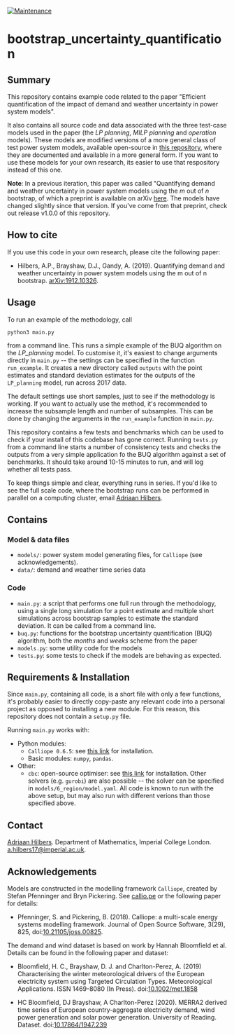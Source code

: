 [![Maintenance](https://img.shields.io/badge/Maintained%3F-yes-green.svg)](https://GitHub.com/Naereen/StrapDown.js/graphs/commit-activity)

# bootstrap_uncertainty_quantification

## Summary

This repository contains example code related to the paper "Efficient quantification of the impact of demand and weather uncertainty in power system models".

It also contains all source code and data associated with the three test-case models used in the paper (the *LP planning*, *MILP planning* and *operation* models). These models are modified versions of a more general class of test power system models, available open-source in [this repository](https://github.com/ahilbers/renewable_test_PSMs), where they are documented and available in a more general form. If you want to use these models for your own research, its easier to use that respository instead of this one.

**Note**: In a previous iteration, this paper was called "Quantifying demand and weather uncertainty in power system models using the *m* out of *n* bootstrap, of which a preprint is available on arXiv [here](https://arxiv.org/abs/1912.10326). The models have changed slightly since that version. If you've come from that preprint, check out release v1.0.0 of this repository.




## How to cite

If you use this code in your own research, please cite the following paper:

- Hilbers, A.P., Brayshaw, D.J., Gandy, A. (2019). Quantifying demand and weather uncertainty in power system models using the m out of n bootstrap. [arXiv:1912.10326](https://arxiv.org/abs/1912.10326).




## Usage

To run an example of the methodology, call

```
python3 main.py
```

from a command line. This runs a simple example of the BUQ algorithm on the *LP_planning* model. To customise it, it's easiest to change arguments directly in `main.py` -- the settings can be specified in the function `run_example`. It creates a new directory called `outputs` with the point estimates and standard deviation estimates for the outputs of the `LP_planning` model, run across 2017 data.

The default settings use short samples, just to see if the methodology is working. If you want to actually use the method, it's recommended to increase the subsample length and number of subsamples. This can be done by changing the arguments in the `run_example` function in `main.py`.

This repository contains a few tests and benchmarks which can be used to check if your install of this codebase has gone correct. Running `tests.py` from a command line starts a number of consistency tests and checks the outputs from a very simple application fo the BUQ algorithm against a set of benchmarks. It should take around 10-15 minutes to run, and will log whether all tests pass.

To keep things simple and clear, everything runs in series. If you'd like to see the full scale code, where the bootstrap runs can be performed in parallel on a computing cluster, email [Adriaan Hilbers](mailto:a.hilbers17@imperial.ac.uk).






## Contains

### Model & data files

- `models/`: power system model generating files, for `Calliope` (see acknowledgements).
- `data/`: demand and weather time series data


### Code

- `main.py`: a script that performs one full run through the methodology, using a single long simulation for a point estimate and multiple short simulations across bootstrap samples to estimate the standard deviation. It can be called from a command line.
- `buq.py`: functions for the bootstrap uncertainty quantification (BUQ) algorithm, both the *months* and *weeks* scheme from the paper
- `models.py`: some utility code for the models
- `tests.py`: some tests to check if the models are behaving as expected.




## Requirements & Installation

Since `main.py`, containing all code, is a short file with only a few functions, it's probably easier to directly copy-paste any relevant code into a personal project as opposed to installing a new module. For this reason, this repository does not contain a `setup.py` file.

Running `main.py` works with:
- Python modules:
  - `Calliope 0.6.5`:  see [this link](https://calliope.readthedocs.io/en/stable/user/installation.html) for installation.
  - Basic modules: `numpy`, `pandas`.
- Other:
  - `cbc`: open-source optimiser: see [this link](https://projects.coin-or.org/Cbc) for installation. Other solvers (e.g. `gurobi`) are also possible -- the solver can be specified in `models/6_region/model.yaml`.
All code is known to run with the above setup, but may also run with different verions than those specified above.





## Contact

[Adriaan Hilbers](https://ahilbers.github.io). Department of Mathematics, Imperial College London. [a.hilbers17@imperial.ac.uk](mailto:a.hilbers17@imperial.ac.uk).




## Acknowledgements

Models are constructed in the modelling framework `Calliope`, created by Stefan Pfenninger and Bryn Pickering. See [callio.pe](https://callio.pe) or the following paper for details:

- Pfenninger, S. and Pickering, B. (2018). Calliope: a multi-scale energy systems modelling framework. Journal of Open Source Software, 3(29), 825, doi:[10.21105/joss.00825](https://doi.org/10.21105/joss.00825).

The demand and wind dataset is based on work by Hannah Bloomfield et al. Details can be found in the following paper and dataset:

- Bloomfield, H. C., Brayshaw, D. J. and Charlton-Perez, A. (2019) Characterising the winter meteorological drivers of the European electricity system using Targeted Circulation Types. Meteorological Applications. ISSN 1469-8080 (In Press). doi:[10.1002/met.1858](https://doi.org/10.1002/met.1858)

- HC Bloomfield, DJ Brayshaw, A Charlton-Perez (2020). MERRA2 derived time series of European country-aggregate electricity demand, wind power generation and solar power generation. University of Reading. Dataset. doi:[10.17864/1947.239](https://doi.org/10.17864/1947.239)
